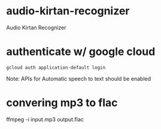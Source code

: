 # audio-kirtan-recognizer
Audio Kirtan Recognizer

# authenticate w/ google cloud
```gcloud auth application-default login```

Note: APIs for Automatic speech to text should be enabled

# convering mp3 to flac
 ffmpeg -i input.mp3 output.flac
